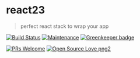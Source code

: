 # react23
> perfect react stack to wrap your app

[![Build Status](https://travis-ci.com/stackr23/react23.svg?branch=master)](https://travis-ci.com/stackr23/react23)
[![Maintenance][maintenance-img]][maintenance-url]
[![Greenkeeper badge](https://badges.greenkeeper.io/stackr23/react23.svg)](https://greenkeeper.io/)  

[![PRs Welcome][pr-welcome]](http://makeapullrequest.com)
[![Open Source Love png2](https://badges.frapsoft.com/os/v2/open-source.png?v=103)](https://github.com/ellerbrock/open-source-badges/) 


[maintenance-img]: https://img.shields.io/badge/Maintained%3F-yes-green.svg
[maintenance-url]: https://GitHub.com/Doubleu23/tailored-react-env/graphs/commit-activity
[pr-welcome]: https://img.shields.io/badge/PRs-welcome-brightgreen.svg?style=flat-square
